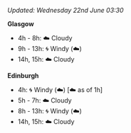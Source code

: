 *Updated: Wednesday 22nd June 03:30*

**Glasgow**

* 4h - 8h: :cloud: Cloudy
* 9h - 13h: :cyclone: Windy (:cloud:)
* 14h, 15h: :cloud: Cloudy

**Edinburgh**

* 4h: :cyclone: Windy (:cloud:) [:cloud: as of 1h]
* 5h - 7h: :cloud: Cloudy
* 8h - 13h: :cyclone: Windy (:cloud:)
* 14h, 15h: :cloud: Cloudy
